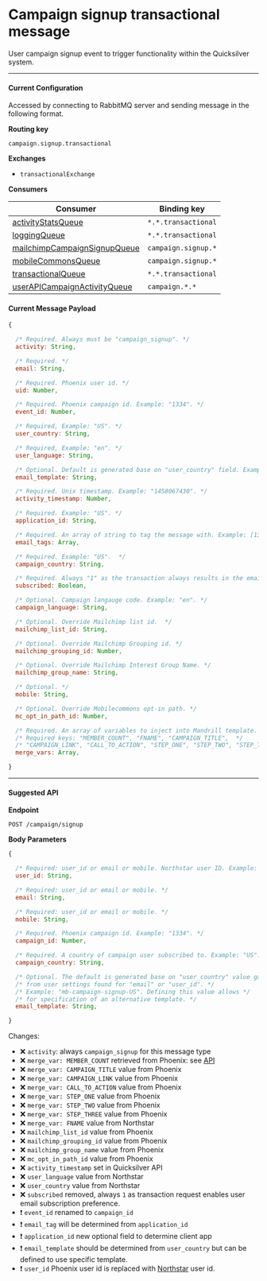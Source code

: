 # Campaign signup transactional message

User campaign signup event to trigger functionality within the Quicksilver system.

----

#### Current Configuration
Accessed by connecting to RabbitMQ server and sending message in the following format.

**Routing key**

`campaign.signup.transactional`

**Exchanges**

- `transactionalExchange`

**Consumers**

| Consumer                                                                  | Binding key           |
| ------------------------------------------------------------------------- | ----------------------|
| [activityStatsQueue](../queues/activityStatsQueue.md)                     |  `*.*.transactional`  |
| [loggingQueue](../queues/loggingQueue.md)                                 |  `*.*.transactional`  |
| [mailchimpCampaignSignupQueue](../queues/mailchimpCampaignSignupQueue.md) |  `campaign.signup.*`  |
| [mobileCommonsQueue](../queues/mobileCommonsQueue.md)                     |  `campaign.signup.*`  |
| [transactionalQueue](../queues/transactionalQueue.md)                     |  `*.*.transactional`  |
| [userAPICampaignActivityQueue](../queues/userAPICampaignActivityQueue.md) |  `campaign.*.*`       |

#### Current Message Payload
```js
{

  /* Required. Always must be "campaign_signup". */
  activity: String,

  /* Required. */
  email: String,

  /* Required. Phoenix user id. */
  uid: Number,

  /* Required. Phoenix campaign id. Example: "1334". */
  event_id: Number,

  /* Required, Example: "US". */
  user_country: String,

  /* Required, Example: "en". */
  user_language: String,

  /* Optional. Default is generated base on "user_country" field. Example: "mb-campaign-signup-US". */
  email_template: String,

  /* Required. Unix timestamp. Example: "1458067430". */
  activity_timestamp: Number,

  /* Required. Example: "US". */
  application_id: String,

  /* Required. An array of string to tag the message with. Example: [1334, "drupal_campaign_signup"]. */
  email_tags: Array,

  /* Required. Example: "US".  */
  campaign_country: String,

  /* Required. Always "1" as the transaction always results in the email address being subscribed. */
  subscribed: Boolean,

  /* Optional. Campaign langauge code. Example: "en". */
  campaign_language: String,

  /* Optional. Override Mailchimp list id.  */
  mailchimp_list_id: String,

  /* Optional. Override Mailchimp Grouping id. */
  mailchimp_grouping_id: Number,

  /* Optional. Override Mailchimp Interest Group Name. */
  mailchimp_group_name: String,

  /* Optional. */
  mobile: String,

  /* Optional. Override Mobilecommons opt-in path. */
  mc_opt_in_path_id: Number,

  /* Required. An array of variables to inject into Mandrill template. */
  /* Required keys: "MEMBER_COUNT", "FNAME", "CAMPAIGN_TITLE",  */
  /* "CAMPAIGN_LINK", "CALL_TO_ACTION", "STEP_ONE", "STEP_TWO", "STEP_THREE". */
  merge_vars: Array,

}
```

----

#### Suggested API

**Endpoint**

`POST /campaign/signup`

**Body Parameters**

```js
{

  /* Required: user_id or email or mobile. Northstar user ID. Example: "555b9225bffebc31068b4567". */
  user_id: String,

  /* Required: user_id or email or mobile. */
  email: String,

  /* Required: user_id or email or mobile. */
  mobile: String,

  /* Required. Phoenix campaign id. Example: "1334". */
  campaign_id: Number,

  /* Required. A country of campaign user subscribed to. Example: "US". */
  campaign_country: String,

  /* Optional. The default is generated base on "user_country" value gathered */
  /* from user settings found for "email" or "user_id". */
  /* Example: "mb-campaign-signup-US". Defining this value allows */
  /* for specification of an alternative template. */
  email_template: String,

}
```

Changes:

- :x: `activity`: always `campaign_signup` for this message type
- :x: `merge_var: MEMBER_COUNT` retrieved from Phoenix: see [API](https://github.com/DoSomething/phoenix/wiki/API#get-member-count)
- :x: `merge_var: CAMPAIGN_TITLE` value from Phoenix
- :x: `merge_var: CAMPAIGN_LINK` value from Phoenix
- :x: `merge_var: CALL_TO_ACTION` value from Phoenix
- :x: `merge_var: STEP_ONE` value from Phoenix
- :x: `merge_var: STEP_TWO` value from Phoenix
- :x: `merge_var: STEP_THREE` value from Phoenix
- :x: `merge_var: FNAME` value from Northstar
- :x: `mailchimp_list_id` value from Phoenix
- :x: `mailchimp_grouping_id` value from Phoenix
- :x: `mailchimp_group_name` value from Phoenix
- :x: `mc_opt_in_path_id` value from Phoenix
- :x: `activity_timestamp` set in Quicksilver API
- :x: `user_language` value from Northstar
- :x: `user_country` value from Northstar
- :x: `subscribed` removed, always `1` as transaction request enables user email subscription preference.
- :heavy_exclamation_mark: `event_id` renamed to `campaign_id`
- :heavy_exclamation_mark: `email_tag` will be determined from `application_id`
- :heavy_exclamation_mark: `application_id` new optional field to determine client app
- :heavy_exclamation_mark: `email_template` should be determined from `user_country` but can be defined to use specific template.
- :heavy_exclamation_mark: `user_id` Phoenix user id is replaced with [Northstar](https://github.com/DoSomething/northstar/blob/dev/documentation/endpoints/users.md#retrieve-a-user) user id.
